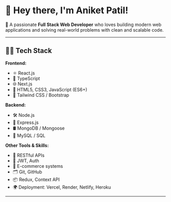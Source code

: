 # 👋 Hey there, I'm Aniket Patil!

🚀 A passionate **Full Stack Web Developer** who loves building modern web applications and solving real-world problems with clean and scalable code.

---

## 👨‍💻 Tech Stack

**Frontend:**
- ⚛️ React.js
- 🧪 TypeScript
- 🌐 Next.js
- 🎨 HTML5, CSS3, JavaScript (ES6+)
- 💨 Tailwind CSS / Bootstrap

**Backend:**
- 🛠️ Node.js
- 🚂 Express.js
- 🛢️ MongoDB / Mongoose
- 🧮 MySQL / SQL

**Other Tools & Skills:**
- 🧠 RESTful APIs
- 🔐 JWT, Auth
- 🛒 E-commerce systems
- 🗂️ Git, GitHub
- 📦 Redux, Context API
- 🌍 Deployment: Vercel, Render, Netlify, Heroku

---
